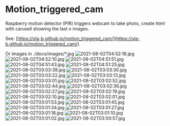 # Motion_triggered_cam
Raspberry motion detector (PIR) triggers webcam to take photo, create html with carusell showing the last n images.

See: [https://ola-b.github.io/motion_triggered_cam/](https://ola-b.github.io/motion_triggered_cam/)


Or images in ./docs/images/*.jpg
![2021-08-02T04:52:18.jpg](https://github.com/Ola-B/motion_triggered_cam/blob/main/docs/images/2021-08-02T04:52:18.jpg "2021-08-02T04:52:18.jpg")
![2021-08-02T04:52:10.jpg](https://github.com/Ola-B/motion_triggered_cam/blob/main/docs/images/2021-08-02T04:52:10.jpg "2021-08-02T04:52:10.jpg")
![2021-08-02T04:51:51.jpg](https://github.com/Ola-B/motion_triggered_cam/blob/main/docs/images/2021-08-02T04:51:51.jpg "2021-08-02T04:51:51.jpg")
![2021-08-02T04:51:43.jpg](https://github.com/Ola-B/motion_triggered_cam/blob/main/docs/images/2021-08-02T04:51:43.jpg "2021-08-02T04:51:43.jpg")
![2021-08-02T04:51:25.jpg](https://github.com/Ola-B/motion_triggered_cam/blob/main/docs/images/2021-08-02T04:51:25.jpg "2021-08-02T04:51:25.jpg")
![2021-08-02T03:03:39.jpg](https://github.com/Ola-B/motion_triggered_cam/blob/main/docs/images/2021-08-02T03:03:39.jpg "2021-08-02T03:03:39.jpg")
![2021-08-02T03:03:30.jpg](https://github.com/Ola-B/motion_triggered_cam/blob/main/docs/images/2021-08-02T03:03:30.jpg "2021-08-02T03:03:30.jpg")
![2021-08-02T03:03:22.jpg](https://github.com/Ola-B/motion_triggered_cam/blob/main/docs/images/2021-08-02T03:03:22.jpg "2021-08-02T03:03:22.jpg")
![2021-08-02T03:03:13.jpg](https://github.com/Ola-B/motion_triggered_cam/blob/main/docs/images/2021-08-02T03:03:13.jpg "2021-08-02T03:03:13.jpg")
![2021-08-02T03:03:01.jpg](https://github.com/Ola-B/motion_triggered_cam/blob/main/docs/images/2021-08-02T03:03:01.jpg "2021-08-02T03:03:01.jpg")
![2021-08-02T03:02:52.jpg](https://github.com/Ola-B/motion_triggered_cam/blob/main/docs/images/2021-08-02T03:02:52.jpg "2021-08-02T03:02:52.jpg")
![2021-08-02T03:02:44.jpg](https://github.com/Ola-B/motion_triggered_cam/blob/main/docs/images/2021-08-02T03:02:44.jpg "2021-08-02T03:02:44.jpg")
![2021-08-02T03:02:36.jpg](https://github.com/Ola-B/motion_triggered_cam/blob/main/docs/images/2021-08-02T03:02:36.jpg "2021-08-02T03:02:36.jpg")
![2021-08-02T03:02:27.jpg](https://github.com/Ola-B/motion_triggered_cam/blob/main/docs/images/2021-08-02T03:02:27.jpg "2021-08-02T03:02:27.jpg")
![2021-08-02T03:02:19.jpg](https://github.com/Ola-B/motion_triggered_cam/blob/main/docs/images/2021-08-02T03:02:19.jpg "2021-08-02T03:02:19.jpg")
![2021-08-02T03:02:10.jpg](https://github.com/Ola-B/motion_triggered_cam/blob/main/docs/images/2021-08-02T03:02:10.jpg "2021-08-02T03:02:10.jpg")
![2021-08-02T03:02:01.jpg](https://github.com/Ola-B/motion_triggered_cam/blob/main/docs/images/2021-08-02T03:02:01.jpg "2021-08-02T03:02:01.jpg")
![2021-08-02T03:01:53.jpg](https://github.com/Ola-B/motion_triggered_cam/blob/main/docs/images/2021-08-02T03:01:53.jpg "2021-08-02T03:01:53.jpg")
![2021-08-02T03:01:45.jpg](https://github.com/Ola-B/motion_triggered_cam/blob/main/docs/images/2021-08-02T03:01:45.jpg "2021-08-02T03:01:45.jpg")
![2021-08-02T03:01:34.jpg](https://github.com/Ola-B/motion_triggered_cam/blob/main/docs/images/2021-08-02T03:01:34.jpg "2021-08-02T03:01:34.jpg")
![2021-08-02T03:01:27.jpg](https://github.com/Ola-B/motion_triggered_cam/blob/main/docs/images/2021-08-02T03:01:27.jpg "2021-08-02T03:01:27.jpg")
![2021-08-02T03:01:18.jpg](https://github.com/Ola-B/motion_triggered_cam/blob/main/docs/images/2021-08-02T03:01:18.jpg "2021-08-02T03:01:18.jpg")
![2021-08-02T03:01:10.jpg](https://github.com/Ola-B/motion_triggered_cam/blob/main/docs/images/2021-08-02T03:01:10.jpg "2021-08-02T03:01:10.jpg")
![2021-08-02T03:01:02.jpg](https://github.com/Ola-B/motion_triggered_cam/blob/main/docs/images/2021-08-02T03:01:02.jpg "2021-08-02T03:01:02.jpg")
![2021-08-02T03:00:57.jpg](https://github.com/Ola-B/motion_triggered_cam/blob/main/docs/images/2021-08-02T03:00:57.jpg "2021-08-02T03:00:57.jpg")
